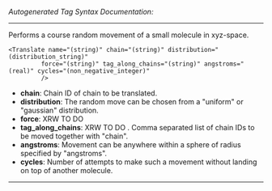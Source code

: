 _Autogenerated Tag Syntax Documentation:_

---
Performs a course random movement of a small molecule in xyz-space.

```
<Translate name="(string)" chain="(string)" distribution="(distribution_string)"
         force="(string)" tag_along_chains="(string)" angstroms="(real)" cycles="(non_negative_integer)"
         />
```

-   **chain**: Chain ID of chain to be translated.
-   **distribution**: The random move can be chosen from a "uniform" or "gaussian" distribution.
-   **force**: XRW TO DO
-   **tag_along_chains**: XRW TO DO . Comma separated list of chain IDs to be moved together with "chain".
-   **angstroms**: Movement can be anywhere within a sphere of radius specified by "angstroms".
-   **cycles**: Number of attempts to make such a movement without landing on top of another molecule.

---
